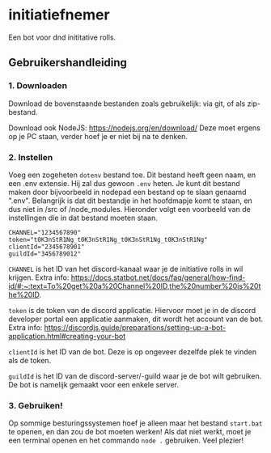 # initiatiefnemer
Een bot voor dnd inititative rolls.

## Gebruikershandleiding
### 1. Downloaden
Download de bovenstaande bestanden zoals gebruikelijk: via git, of als zip-bestand.

Download ook NodeJS: https://nodejs.org/en/download/
Deze moet ergens op je PC staan, verder hoef je er niet bij na te denken.

### 2. Instellen
Voeg een zogeheten `dotenv` bestand toe. Dit bestand heeft geen naam, en een .env extensie. Hij zal dus gewoon `.env` heten. Je kunt dit bestand maken door bijvoorbeeld in nodepad een bestand op te slaan genaamd ".env". Belangrijk is dat dit bestandje in het hoofdmapje komt te staan, en dus niet in /src of /node_modules. Hieronder volgt een voorbeeld van de instellingen die in dat bestand moeten staan. 

```
CHANNEL="1234567890"
token="t0K3nStR1Ng_t0K3nStR1Ng_t0K3nStR1Ng_t0K3nStR1Ng"
clientId="2345678901"
guildId="3456789012"
```

`CHANNEL` is het ID van het discord-kanaal waar je de initiative rolls in wil krijgen. Extra info: https://docs.statbot.net/docs/faq/general/how-find-id/#:~:text=To%20get%20a%20Channel%20ID,the%20number%20is%20the%20ID.

`token` is de token van de discord applicatie. Hiervoor moet je in de discord developer portal een applicatie aanmaken, dit wordt het account van de bot. Extra info: https://discordjs.guide/preparations/setting-up-a-bot-application.html#creating-your-bot

`clientId` is het ID van de bot. Deze is op ongeveer dezelfde plek te vinden als de token.

`guildId` is het ID van de discord-server/-guild waar je de bot wilt gebruiken. De bot is namelijk gemaakt voor een enkele server.

### 3. Gebruiken!
Op sommige besturingssystemen hoef je alleen maar het bestand `start.bat` te openen, en dan zou de bot moeten werken! Als dat niet werkt, moet je een terminal openen en het commando `node .` gebruiken. Veel plezier!
